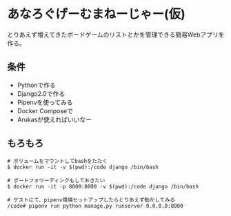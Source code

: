 # あなろぐげーむまねーじゃー(仮)
とりあえず増えてきたボードゲームのリストとかを管理できる簡易Webアプリを作る。

## 条件
- Pythonで作る
- Django2.0で作る
- Pipenvを使ってみる
- Docker Composeで
- Arukasが使えればいいなー

## もろもろ

```
# ボリュームをマウントしてbashをたたく
$ docker run -it -v $(pwd):/code django /bin/bash

# ポートフォワーディングもしておきたい
$ docker run -it -p 8000:8000 -v $(pwd):/code django /bin/bash

# ゲストにて、pipenv環境セットアップしたらとりあえず動かしてみる
/code# pipenv run python manage.py runserver 0.0.0.0:8000
```
